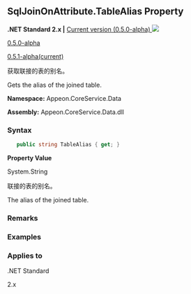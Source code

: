 ## **SqlJoinOnAttribute.TableAlias Property**

**.NET Standard 2.x |**  <a href="javascript:void(0)" class="dropdown">Current version (0.5.0-alpha) <img src="~/images/dropdown.png"/></a>

<div class="otherversions"  value="versdiv">

<a href="javascript:void(0)">0.5.0-alpha</a>

<a href="javascript:void(0)">0.5.1-alpha(current)</a>

</div>

获取联接的表的别名。

Gets the alias of the joined table.

 **Namespace:** Appeon.CoreService.Data

 **Assembly:** Appeon.CoreService.Data.dll

### **Syntax**

```c#
   public string TableAlias { get; }
```

**Property Value**

System.String

联接的表的别名。

The alias of the joined table.

### **Remarks**



### **Examples**



### **Applies to**

.NET Standard 

2.x
